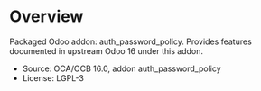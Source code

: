 # Overview

Packaged Odoo addon: auth_password_policy. Provides features documented in upstream Odoo 16 under this addon.

- Source: OCA/OCB 16.0, addon auth_password_policy
- License: LGPL-3
